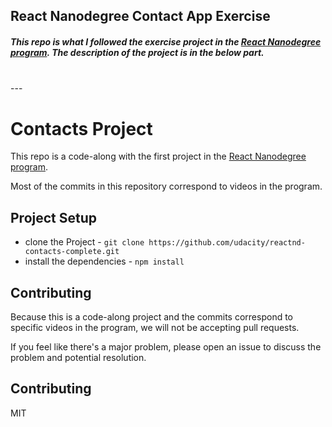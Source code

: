 ## React Nanodegree Contact App Exercise

##### **This repo is what I followed the exercise project in the [React Nanodegree program](https://www.udacity.com/course/react-nanodegree--nd019). The description of the project is in the below part.**
<br>
---

# Contacts Project

This repo is a code-along with the first project in the [React Nanodegree program](https://www.udacity.com/course/react-nanodegree--nd019).

Most of the commits in this repository correspond to videos in the program.

## Project Setup

* clone the Project - `git clone https://github.com/udacity/reactnd-contacts-complete.git`
* install the dependencies - `npm install`

## Contributing

Because this is a code-along project and the commits correspond to specific videos in the program, we will not be accepting pull requests.

If you feel like there's a major problem, please open an issue to discuss the problem and potential resolution.

## Contributing

MIT
